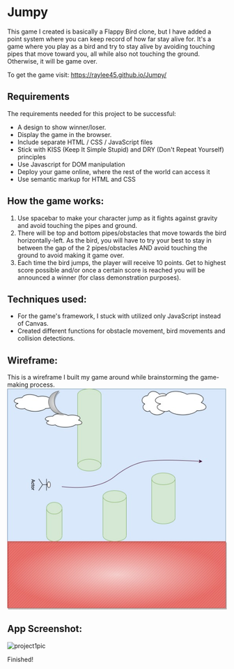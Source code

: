 # Jumpy
This game I created is basically a Flappy Bird clone, but I have added a point system where you can keep record of how far stay alive for. It's a game where you play as a bird and try to stay alive by avoiding touching pipes that move toward you, all while also not touching the ground. Otherwise, it will be game over.

To get the game visit: https://raylee45.github.io/Jumpy/

## Requirements
The requirements needed for this project to be successful:
- A design to show winner/loser.
- Display the game in the browser.
- Include separate HTML / CSS / JavaScript files
- Stick with KISS (Keep It Simple Stupid) and DRY 
    (Don't Repeat Yourself) principles
- Use Javascript for DOM manipulation
- Deploy your game online, where the rest of the world 
    can access it
- Use semantic markup for HTML and CSS

## How the game works:
1. Use spacebar to make your character jump as it fights against gravity and avoid touching the pipes and ground.
2. There will be top and bottom pipes/obstacles that move towards the bird horizontally-left. As the bird, you will have to try your best to stay in between the gap of the 2 pipes/obstacles AND avoid touching the ground to avoid making it game over.
3. Each time the bird jumps, the player will receive 10 points. Get to highest score possible and/or once a certain score is reached you will be announced a winner (for class demonstration purposes).

## Techniques used:
- For the game's framework, I stuck with utilized only JavaScript instead of Canvas. 
- Created different functions for obstacle movement, bird movements and collision detections.

## Wireframe:
This is a wireframe I built my game around while brainstorming the game-making process.
![Diagram](Wireframe.jpg)

## App Screenshot:
![project1pic](https://user-images.githubusercontent.com/107227057/195244904-95cafb08-2ca5-42d2-958a-e68066c6feeb.png)

Finished!
